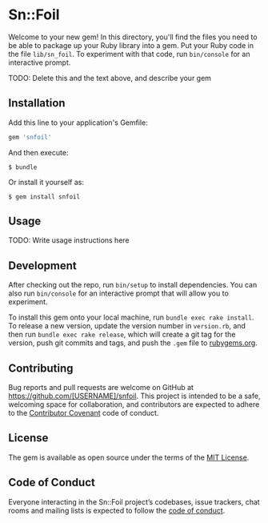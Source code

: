 # Sn::Foil

Welcome to your new gem! In this directory, you'll find the files you need to be able to package up your Ruby library into a gem. Put your Ruby code in the file `lib/sn_foil`. To experiment with that code, run `bin/console` for an interactive prompt.

TODO: Delete this and the text above, and describe your gem

## Installation

Add this line to your application's Gemfile:

```ruby
gem 'snfoil'
```

And then execute:

    $ bundle

Or install it yourself as:

    $ gem install snfoil

## Usage

TODO: Write usage instructions here

## Development

After checking out the repo, run `bin/setup` to install dependencies. You can also run `bin/console` for an interactive prompt that will allow you to experiment.

To install this gem onto your local machine, run `bundle exec rake install`. To release a new version, update the version number in `version.rb`, and then run `bundle exec rake release`, which will create a git tag for the version, push git commits and tags, and push the `.gem` file to [rubygems.org](https://rubygems.org).

## Contributing

Bug reports and pull requests are welcome on GitHub at https://github.com/[USERNAME]/snfoil. This project is intended to be a safe, welcoming space for collaboration, and contributors are expected to adhere to the [Contributor Covenant](http://contributor-covenant.org) code of conduct.

## License

The gem is available as open source under the terms of the [MIT License](https://opensource.org/licenses/MIT).

## Code of Conduct

Everyone interacting in the Sn::Foil project’s codebases, issue trackers, chat rooms and mailing lists is expected to follow the [code of conduct](https://github.com/[USERNAME]/snfoil/blob/master/CODE_OF_CONDUCT.md).
